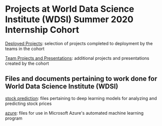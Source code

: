 # Projects at World Data Science Institute (WDSI) Summer 2020 Internship Cohort
[Deployed Projects](https://worlddatascience.tech/projects): selection of projects completed to deployment by the teams in the cohort

[Team Projects and Presentations](https://github.com/Worlddatascience/DataScienceCohort): additional projects and presentations created by the cohort


## Files and documents pertaining to work done for World Data Science Institute (WDSI)
[stock prediction](stock%20prediction): files pertaining to deep learning models for analyzing and predicting stock prices

[azure](azure): files for use in Microsoft Azure's automated machine learning program
